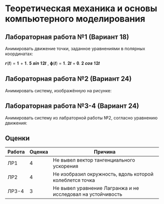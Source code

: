 # Теоретическая механика и основы компьютерного моделирования

## Лабораторная работа №1 (Вариант 18)

Анимировать движение точки, заданное уравнениями в полярных координатах:

𝒓(𝒕) = 𝟏 + 𝟏. 𝟓 𝒔𝒊𝒏 𝟏𝟐𝒕 , 𝛟(𝒕) = 𝟏. 𝟐𝒕 + 𝟎. 𝟐 𝒄𝒐𝒔 𝟏𝟐𝒕

## Лабораторная работа №2 (Вариант 24)

Анимировать систему, изображённую на рисунке:

## Лабораторная работа №3-4 (Вариант 24)

Анимировать систему из лабраторной работы №2, согласно уравнению движения:



## Оценки

| Работа    | Оценка       |  Причина      |
|----------|--------------|---------------|
|ЛР1    |4|Не вывел вектор тангенциального ускорения|
|ЛР2    |4|Не изобразил окружность, вдоль которой колеблется точка|
|ЛР3-4    |3|Не вывел уравнение Лагранжа и не исследовал на устойчивость|
